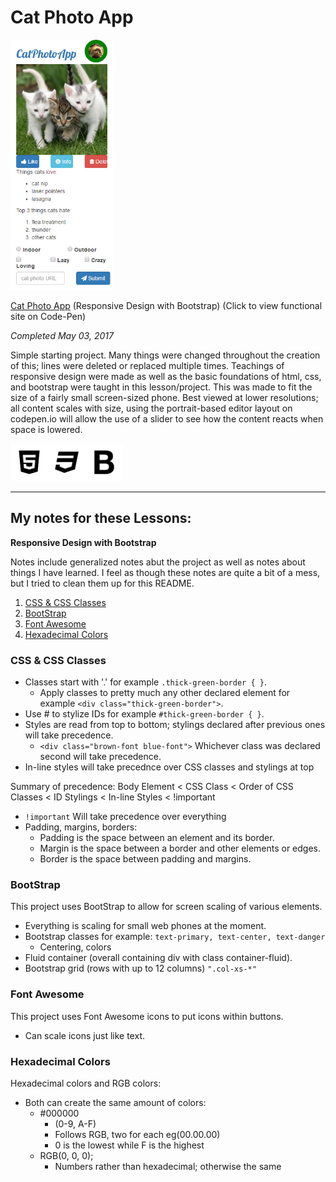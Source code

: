 # Cat Photo App

<img src="/Images/screenshots/screenshot-cat-photo-app.png" height="400" alt="Screenshot of a cat photo app built with html"/>

[Cat Photo App](https://codepen.io/Sulph/pen/qmPGwq) (Responsive Design with Bootstrap) (Click to view functional site on Code-Pen)

<em>Completed May 03, 2017</em>

Simple starting project. Many things were changed throughout the creation of this; lines were deleted or replaced multiple times. Teachings of responsive design were made as well as the basic foundations of html, css, and bootstrap were taught in this lesson/project. This was made to fit the size of a fairly small screen-sized phone. Best viewed at lower resolutions; all content scales with size, using the portrait-based editor layout on codepen.io will allow the use of a slider to see how the content reacts when space is lowered.

<img src="/Images/icons/icon-html5.png" height="60" alt="HTML5 Icon"/><img src="/Images/icons/icon-css3.png" height="60" alt="CSS3 Icon"/><img src="/Images/icons/icon-bootstrap.png" height="60" alt="Bootstrap Icon"/>

---

## My notes for these Lessons:

<b>Responsive Design with Bootstrap</b>

Notes include generalized notes abut the project as well as notes about things I have learned. I feel as though these notes are quite a bit of a mess, but I tried to clean them up for this README.

1. [CSS & CSS Classes](#css--css-classes)
2. [BootStrap](#bootstrap)
3. [Font Awesome](#font-awesome)
4. [Hexadecimal Colors](#hexadecimal-colors)


### CSS & CSS Classes

- Classes start with '.' for example `.thick-green-border { }`.
	- Apply classes to pretty much any other declared element for example `<div class="thick-green-border">`.
- Use # to stylize IDs for example `#thick-green-border { }`.
- Styles are read from top to bottom; stylings declared after previous ones will take precedence.
	- `<div class="brown-font blue-font">` Whichever class was declared second will take precedence.
- In-line styles will take precednce over CSS classes and stylings at top

Summary of precedence:
Body Element < CSS Class < Order of CSS Classes < ID Stylings < In-line Styles < !important

- `!important` Will take precedence over everything
- Padding, margins, borders:
	- Padding is the space between an element and its border.
	- Margin is the space between a border and other elements or edges.
	- Border is the space between padding and margins.

### BootStrap

This project uses BootStrap to allow for screen scaling of various elements.
- Everything is scaling for small web phones at the moment.
- Bootstrap classes for example: `text-primary, text-center, text-danger`
	- Centering, colors
- Fluid container (overall containing div with class container-fluid).
- Bootstrap grid (rows with up to 12 columns) `".col-xs-*"`

### Font Awesome

This project uses Font Awesome icons to put icons within buttons.
- Can scale icons just like text.

### Hexadecimal Colors

Hexadecimal colors and RGB colors:
- Both can create the same amount of colors:
	- #000000
		- (0-9, A-F)
		- Follows RGB, two for each eg(00.00.00)
		- 0 is the lowest while F is the highest
	- RGB(0, 0, 0);
		- Numbers rather than hexadecimal; otherwise the same

